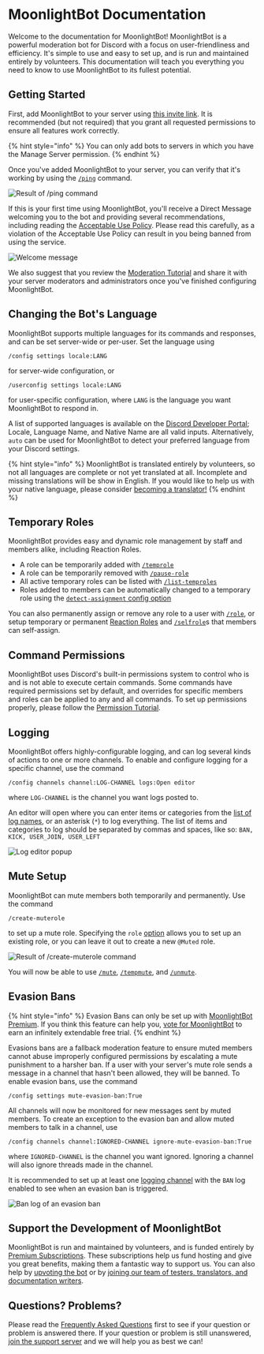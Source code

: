 # MoonlightBot Documentation

Welcome to the documentation for MoonlightBot! MoonlightBot is a powerful moderation bot for Discord with a focus on user-friendliness and efficiency. It's simple to use and easy to set up, and is run and maintained entirely by volunteers. This documentation will teach you everything you need to know to use MoonlightBot to its fullest potential.

## Getting Started

First, add MoonlightBot to your server using [this invite link](https://discord.com/api/oauth2/authorize?client_id=314110696071888896&permissions=1512298638534&scope=applications.commands%20bot). It is recommended (but not required) that you grant all requested permissions to ensure all features work correctly.

{% hint style="info" %}
You can only add bots to servers in which you have the Manage Server permission.
{% endhint %}

Once you've added MoonlightBot to your server, you can verify that it's working by using the [`/ping`](/miscellaneous-commands/other-minor-commands.md#ping) command.

![Result of /ping command](/.gitbook/assets/MainPagePing.png)

If this is your first time using MoonlightBot, you'll receive a Direct Message welcoming you to the bot and providing several recommendations, including reading the [Acceptable Use Policy](/policies/acceptable-use-policy.md). Please read this carefully, as a violation of the Acceptable Use Policy can result in you being banned from using the service.

![Welcome message](/.gitbook/assets/MainPageWelcome.png)

We also suggest that you review the [Moderation Tutorial](/start-up/moderation-tutorial.md) and share it with your server moderators and administrators once you've finished configuring MoonlightBot.

## Changing the Bot's Language

MoonlightBot supports multiple languages for its commands and responses, and can be set server-wide or per-user. Set the language using
```
/config settings locale:LANG
```
for server-wide configuration, or
```
/userconfig settings locale:LANG
```
for user-specific configuration, where `LANG` is the language you want MoonlightBot to respond in.

A list of supported languages is available on the [Discord Developer Portal](https://discord.com/developers/docs/reference#locales); Locale, Language Name, and Native Name are all valid inputs. Alternatively, `auto` can be used for MoonlightBot to detect your preferred language from your Discord settings.

{% hint style="info" %}
MoonlightBot is translated entirely by volunteers, so not all languages are complete or not yet translated at all. Incomplete and missing translations will be show in English. If you would like to help us with your native language, please consider <a href="/support/volunteering.md#translator">becoming a translator!</a>
{% endhint %}

## Temporary Roles

MoonlightBot provides easy and dynamic role management by staff and members alike, including Reaction Roles.

* A role can be temporarily added with [`/temprole`](./role-management-commands/temprole.md)
* A role can be temporarily removed with [`/pause-role`](./role-management-commands/pause-role.md)
* All active temporary roles can be listed with [`/list-temproles`](./role-management-commands/list-temproles.md)
* Roles added to members can be automatically changed to a temporary role using the [`detect-assignment` config option](./management-commands/config.md#roles-detect-assignment)

You can also permanently assign or remove any role to a user with [`/role`](./role-management-commands/role.md), or setup temporary or permanent [Reaction Roles](./start-up/setting-up-reaction-roles.md) and [`/selfrole`](./role-management-commands/selfrole.md)s that members can self-assign.

## Command Permissions

MoonlightBot uses Discord's built-in permissions system to control who is and is not able to execute certain commands. Some commands have required permissions set by default, and overrides for specific members and roles can be applied to any and all commands. To set up permissions properly, please follow the [Permission Tutorial](/start-up/permission-tutorial.md).

## Logging

MoonlightBot offers highly-configurable logging, and can log several kinds of actions to one or more channels. To enable and configure logging for a specific channel, use the command
```
/config channels channel:LOG-CHANNEL logs:Open editor
```
where `LOG-CHANNEL` is the channel you want logs posted to.

An editor will open where you can enter items or categories from the [list of log names](/advanced/list-of-log-names.md), or an asterisk (`*`) to log everything. The list of items and categories to log should be separated by commas and spaces, like so: `BAN, KICK, USER_JOIN, USER_LEFT`

![Log editor popup](/.gitbook/assets/LogEditor.png)

## Mute Setup

MoonlightBot can mute members both temporarily and permanently. Use the command
```
/create-muterole
```
to set up a mute role. Specifying the `role` [option](/start-up/options.md) allows you to set up an existing role, or you can leave it out to create a new `@Muted` role.

![Result of /create-muterole command](/.gitbook/assets/MainPageMuterole.png)

You will now be able to use [`/mute`](/moderation-commands/mute.md),  [`/tempmute`](/moderation-commands/tempmute.md), and [`/unmute`](/moderation-commands/unmute.md).

## Evasion Bans

{% hint style="info" %}
Evasion Bans can only be set up with <a href="/support/premium.md">MoonlightBot Premium</a>. If you think this feature can help you, <a href="/support/upvote-moonlightbot.md">vote for MoonlightBot</a> to earn an infinitely extendable free trial.
{% endhint %}

Evasions bans are a fallback moderation feature to ensure muted members cannot abuse improperly configured permissions by escalating a mute punishment to a harsher ban. If a user with your server's mute role sends a message in a channel that hasn't been allowed, they will be banned. To enable evasion bans, use the command
```
/config settings mute-evasion-ban:True
```
All channels will now be monitored for new messages sent by muted members. To create an exception to the evasion ban and allow muted members to talk in a channel, use
```
/config channels channel:IGNORED-CHANNEL ignore-mute-evasion-ban:True
```
where `IGNORED-CHANNEL` is the channel you want ignored. Ignoring a channel will also ignore threads made in the channel.

It is recommended to set up at least one [logging channel](/README.md#logging) with the `BAN` log enabled to see when an evasion ban is triggered.

![Ban log of an evasion ban](/.gitbook/assets/EvasionBanLog.png)

## Support the Development of MoonlightBot

MoonlightBot is run and maintained by volunteers, and is funded entirely by [Premium Subscriptions](/support/premium.md). These subscriptions help us fund hosting and give you great benefits, making them a fantastic way to support us. You can also help by [upvoting the bot](/support/upvote-moonlightbot.md) or by [joining our team of testers, translators, and documentation writers](/support/volunteering.md).

## Questions? Problems?

Please read the [Frequently Asked Questions](/start-up/faqs.md) first to see if your question or problem is answered there. If your question or problem is still unanswered, [join the support server](https://discord.gg/hNQWVVC) and we will help you as best we can!

